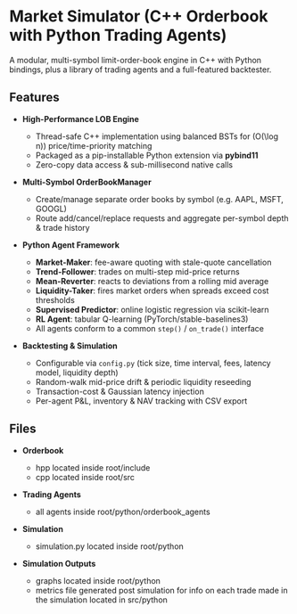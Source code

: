 # Market Simulator (C++ Orderbook with Python Trading Agents)

A modular, multi-symbol limit-order-book engine in C++ with Python bindings, plus a library of trading agents and a full-featured backtester.

## Features

- **High-Performance LOB Engine**  
  - Thread-safe C++ implementation using balanced BSTs for \(O(\log n)\) price/time-priority matching  
  - Packaged as a pip-installable Python extension via **pybind11**  
  - Zero-copy data access & sub-millisecond native calls  

- **Multi-Symbol OrderBookManager**  
  - Create/manage separate order books by symbol (e.g. AAPL, MSFT, GOOGL)  
  - Route add/cancel/replace requests and aggregate per-symbol depth & trade history  

- **Python Agent Framework**  
  - **Market-Maker**: fee-aware quoting with stale-quote cancellation  
  - **Trend-Follower**: trades on multi-step mid-price returns  
  - **Mean-Reverter**: reacts to deviations from a rolling mid average  
  - **Liquidity-Taker**: fires market orders when spreads exceed cost thresholds  
  - **Supervised Predictor**: online logistic regression via scikit-learn  
  - **RL Agent**: tabular Q-learning (PyTorch/stable-baselines3)  
  - All agents conform to a common `step()` / `on_trade()` interface  

- **Backtesting & Simulation**  
  - Configurable via `config.py` (tick size, time interval, fees, latency model, liquidity depth)  
  - Random-walk mid-price drift & periodic liquidity reseeding  
  - Transaction-cost & Gaussian latency injection  
  - Per-agent P&L, inventory & NAV tracking with CSV export
 
## Files

 - **Orderbook**
    - hpp located inside root/include
    - cpp located inside root/src

 - **Trading Agents**
    - all agents inside root/python/orderbook_agents

 - **Simulation**
   - simulation.py located inside root/python

 - **Simulation Outputs**
    - graphs located inside root/python
    - metrics file generated post simulation for info on each trade made in the simulation located in src/python

